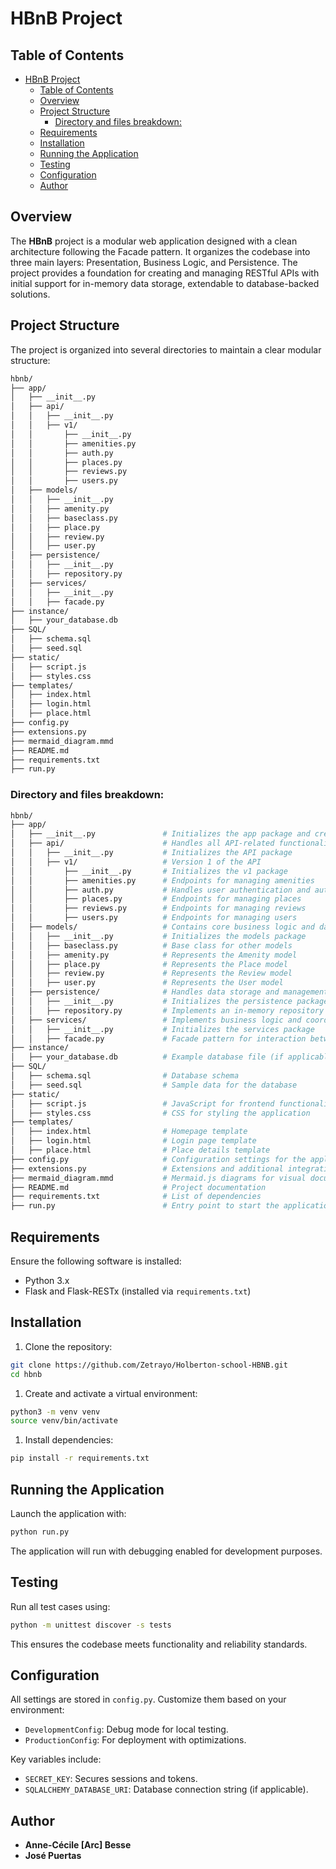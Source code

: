 # HBnB Project

## Table of Contents
- [HBnB Project](#hbnb-project)
  - [Table of Contents](#table-of-contents)
  - [Overview](#overview)
  - [Project Structure](#project-structure)
    - [Directory and files breakdown:](#directory-and-files-breakdown)
  - [Requirements](#requirements)
  - [Installation](#installation)
  - [Running the Application](#running-the-application)
  - [Testing](#testing)
  - [Configuration](#configuration)
  - [Author](#author)

## Overview

The **HBnB** project is a modular web application designed with a clean architecture following the Facade pattern. It organizes the codebase into three main layers: Presentation, Business Logic, and Persistence. The project provides a foundation for creating and managing RESTful APIs with initial support for in-memory data storage, extendable to database-backed solutions.

## Project Structure

The project is organized into several directories to maintain a clear modular structure:

```bash
hbnb/
├── app/
│   ├── __init__.py
│   ├── api/
│   │   ├── __init__.py
│   │   ├── v1/
│   │       ├── __init__.py
│   │       ├── amenities.py
│   │       ├── auth.py
│   │       ├── places.py
│   │       ├── reviews.py
│   │       ├── users.py
│   ├── models/
│   │   ├── __init__.py
│   │   ├── amenity.py
│   │   ├── baseclass.py
│   │   ├── place.py
│   │   ├── review.py
│   │   ├── user.py
│   ├── persistence/
│   │   ├── __init__.py
│   │   ├── repository.py
│   ├── services/
│   │   ├── __init__.py
│   │   ├── facade.py
├── instance/
│   ├── your_database.db
├── SQL/
│   ├── schema.sql
│   ├── seed.sql
├── static/
│   ├── script.js
│   ├── styles.css
├── templates/
│   ├── index.html
│   ├── login.html
│   ├── place.html
├── config.py
├── extensions.py
├── mermaid_diagram.mmd
├── README.md
├── requirements.txt
├── run.py
```

### Directory and files breakdown:

```bash
hbnb/
├── app/
│   ├── __init__.py               # Initializes the app package and creates the Flask app instance
│   ├── api/                      # Handles all API-related functionalities
│   │   ├── __init__.py           # Initializes the API package
│   │   ├── v1/                   # Version 1 of the API
│   │       ├── __init__.py       # Initializes the v1 package
│   │       ├── amenities.py      # Endpoints for managing amenities
│   │       ├── auth.py           # Handles user authentication and authorization
│   │       ├── places.py         # Endpoints for managing places
│   │       ├── reviews.py        # Endpoints for managing reviews
│   │       ├── users.py          # Endpoints for managing users
│   ├── models/                   # Contains core business logic and data models
│   │   ├── __init__.py           # Initializes the models package
│   │   ├── baseclass.py          # Base class for other models
│   │   ├── amenity.py            # Represents the Amenity model
│   │   ├── place.py              # Represents the Place model
│   │   ├── review.py             # Represents the Review model
│   │   ├── user.py               # Represents the User model
│   ├── persistence/              # Handles data storage and management
│   │   ├── __init__.py           # Initializes the persistence package
│   │   ├── repository.py         # Implements an in-memory repository
│   ├── services/                 # Implements business logic and coordination
│   │   ├── __init__.py           # Initializes the services package
│   │   ├── facade.py             # Facade pattern for interaction between layers
├── instance/
│   ├── your_database.db          # Example database file (if applicable)
├── SQL/
│   ├── schema.sql                # Database schema
│   ├── seed.sql                  # Sample data for the database
├── static/
│   ├── script.js                 # JavaScript for frontend functionality
│   ├── styles.css                # CSS for styling the application
├── templates/
│   ├── index.html                # Homepage template
│   ├── login.html                # Login page template
│   ├── place.html                # Place details template
├── config.py                     # Configuration settings for the application
├── extensions.py                 # Extensions and additional integrations
├── mermaid_diagram.mmd           # Mermaid.js diagrams for visual documentation
├── README.md                     # Project documentation
├── requirements.txt              # List of dependencies
├── run.py                        # Entry point to start the application
```

## Requirements

Ensure the following software is installed:
- Python 3.x
- Flask and Flask-RESTx (installed via `requirements.txt`)

## Installation

1. Clone the repository:

```bash
git clone https://github.com/Zetrayo/Holberton-school-HBNB.git
cd hbnb
```

1. Create and activate a virtual environment:

``` bash
python3 -m venv venv
source venv/bin/activate
```

1. Install dependencies:

``` bash
pip install -r requirements.txt
```

## Running the Application

Launch the application with:

```bash
python run.py
```
The application will run with debugging enabled for development purposes.

## Testing

Run all test cases using:

```bash
python -m unittest discover -s tests
```
This ensures the codebase meets functionality and reliability standards.

## Configuration

All settings are stored in `config.py`. Customize them based on your environment:
- `DevelopmentConfig`: Debug mode for local testing.
- `ProductionConfig`: For deployment with optimizations.

Key variables include:
- `SECRET_KEY`: Secures sessions and tokens.
- `SQLALCHEMY_DATABASE_URI`: Database connection string (if applicable).

## Author

- **Anne-Cécile [Arc] Besse**
- **José Puertas**
